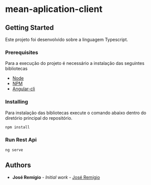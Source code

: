 # mean-aplication-client


## Getting Started
Este projeto foi desenvolvido sobre a linguagem Typescript.


### Prerequisites

Para a execução do projeto é necessário a instalação das seguintes bibliotecas 

* [Node](https://nodejs.org/en/download/)
* [NPM](https://www.npmjs.com/get-npm)
* [Angular-cli](https://cli.angular.io/)


### Installing

Para instalação das bibliotecas execute o comando abaixo dentro do diretório principal do repositório.

```
npm install
```

### Run Rest Api

```
ng serve

```

## Authors

* **José Remígio** - *Initial work* - [José Remígio](https://github.com/joserafael97)
